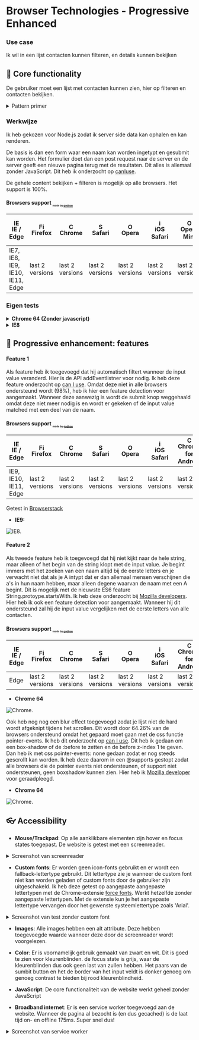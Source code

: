 # Browser Technologies - Progressive Enhanced
### Use case
Ik wil in een lijst contacten kunnen filteren, en details kunnen bekijken

## :hammer: Core functionality
De gebruiker moet een lijst met contacten kunnen zien, hier op filteren en contacten bekijken. 


<details>
 <summary>Pattern primer</summary>
<img src="https://github.com/fennadew/browser-technologies/blob/deploy/public/images/pattern.png" alt="pattern primer">
</details>

### Werkwijze
Ik heb gekozen voor Node.js zodat ik server side data kan ophalen en kan renderen.

De basis is dan een form waar een naam kan worden ingetypt en gesubmit kan worden.
Het formulier doet dan een post request naar de server en de server geeft een nieuwe pagina terug met de resultaten.
Dit alles is allemaal zonder JavaScript. Dit heb ik onderzocht op [canIuse](caniuse.com).

De gehele content bekijken + filteren is mogelijk op alle browsers. Het support is 100%.

#### Browsers support <sub><sup><sub><sub>made by <a href="https://godban.github.io">godban</a></sub></sub></sup></sub>

| [<img src="https://raw.githubusercontent.com/godban/browsers-support-badges/master/src/images/edge.png" alt="IE / Edge" width="16px" height="16px" />](http://godban.github.io/browsers-support-badges/)</br>IE / Edge | [<img src="https://raw.githubusercontent.com/godban/browsers-support-badges/master/src/images/firefox.png" alt="Firefox" width="16px" height="16px" />](http://godban.github.io/browsers-support-badges/)</br>Firefox | [<img src="https://raw.githubusercontent.com/godban/browsers-support-badges/master/src/images/chrome.png" alt="Chrome" width="16px" height="16px" />](http://godban.github.io/browsers-support-badges/)</br>Chrome | [<img src="https://raw.githubusercontent.com/godban/browsers-support-badges/master/src/images/safari.png" alt="Safari" width="16px" height="16px" />](http://godban.github.io/browsers-support-badges/)</br>Safari | [<img src="https://raw.githubusercontent.com/godban/browsers-support-badges/master/src/images/opera.png" alt="Opera" width="16px" height="16px" />](http://godban.github.io/browsers-support-badges/)</br>Opera | [<img src="https://raw.githubusercontent.com/godban/browsers-support-badges/master/src/images/safari-ios.png" alt="iOS Safari" width="16px" height="16px" />](http://godban.github.io/browsers-support-badges/)</br>iOS Safari | [<img src="https://raw.githubusercontent.com/godban/browsers-support-badges/master/src/images/opera-mini.png" alt="Opera Mini" width="16px" height="16px" />](http://godban.github.io/browsers-support-badges/)</br>Opera Mini | [<img src="https://raw.githubusercontent.com/godban/browsers-support-badges/master/src/images/chrome-android.png" alt="Chrome for Android" width="16px" height="16px" />](http://godban.github.io/browsers-support-badges/)</br>Chrome for Android |
| --------- | --------- | --------- | --------- | --------- | --------- | --------- | --------- |
| IE7, IE8, IE9, IE10, IE11, Edge| last 2 versions| last 2 versions| last 2 versions| last 2 versions| last 2 versions| last 2 versions| last 2 versions

### Eigen tests

<details>
  <summary><b>Chrome 64 (Zonder javascript)</b></summary>
<img src="https://github.com/fennadew/browser-technologies/blob/deploy/public/images/zonderjs.png" alt="tested on chrome"> <br>
<img src="https://github.com/fennadew/browser-technologies/blob/deploy/public/images/zonderjs2.png" alt="tested on chrome"> <br>
</details>

<details>
  <summary><b>IE8</b></summary>
 <p>Getest in <a href="https://www.browserstack.com">Browserstack]</a></p>
<img src="https://github.com/fennadew/browser-technologies/blob/deploy/public/images/ie8.png">.
</details>

## :wrench: Progressive enhancement: features

#### Feature 1
Als feature heb ik toegevoegd dat hij automatisch filtert wanneer de input value veranderd. Hier is de API addEventlistner voor nodig. Ik heb deze feature onderzocht op [can I use](caniuse.com). Omdat deze niet in alle browsers ondersteund wordt (98%), heb ik hier een feature detection voor aangemaakt. Wanneer deze aanwezig is wordt de submit knop weggehaald omdat deze niet meer nodig is en wordt er gekeken of de input value matched met een deel van de naam.

#### Browsers support <sub><sup><sub><sub>made by <a href="https://godban.github.io">godban</a></sub></sub></sup></sub>

| [<img src="https://raw.githubusercontent.com/godban/browsers-support-badges/master/src/images/edge.png" alt="IE / Edge" width="16px" height="16px" />](http://godban.github.io/browsers-support-badges/)</br>IE / Edge | [<img src="https://raw.githubusercontent.com/godban/browsers-support-badges/master/src/images/firefox.png" alt="Firefox" width="16px" height="16px" />](http://godban.github.io/browsers-support-badges/)</br>Firefox | [<img src="https://raw.githubusercontent.com/godban/browsers-support-badges/master/src/images/chrome.png" alt="Chrome" width="16px" height="16px" />](http://godban.github.io/browsers-support-badges/)</br>Chrome | [<img src="https://raw.githubusercontent.com/godban/browsers-support-badges/master/src/images/safari.png" alt="Safari" width="16px" height="16px" />](http://godban.github.io/browsers-support-badges/)</br>Safari | [<img src="https://raw.githubusercontent.com/godban/browsers-support-badges/master/src/images/opera.png" alt="Opera" width="16px" height="16px" />](http://godban.github.io/browsers-support-badges/)</br>Opera | [<img src="https://raw.githubusercontent.com/godban/browsers-support-badges/master/src/images/safari-ios.png" alt="iOS Safari" width="16px" height="16px" />](http://godban.github.io/browsers-support-badges/)</br>iOS Safari | [<img src="https://raw.githubusercontent.com/godban/browsers-support-badges/master/src/images/chrome-android.png" alt="Chrome for Android" width="16px" height="16px" />](http://godban.github.io/browsers-support-badges/)</br>Chrome for Android |
| --------- | --------- | --------- | --------- | --------- | --------- | --------- |
| IE9, IE10, IE11, Edge| last 2 versions| last 2 versions| last 2 versions| last 2 versions| last 2 versions| last 2 versions

Getest in [Browserstack](https://www.browserstack.com)
* <b>IE9:</b>

![IE8](https://github.com/fennadew/browser-technologies/blob/deploy/public/images/ie9.png).

#### Feature 2
Als tweede feature heb ik toegevoegd dat hij niet kijkt naar de hele string, maar alleen of het begin van de string klopt met de input value. Je begint immers met het zoeken van een naam altijd bij de eerste letters en je verwacht niet dat als je A intypt dat er dan allemaal mensen verschijnen die a's in hun naam hebben, maar alleen degene waarvan de naam met een A begint. Dit is mogelijk met de nieuwste ES6 feature String.protoype.startsWith. Ik heb deze onderzocht bij [Mozilla developers](https://developer.mozilla.org/nl/docs/Web/JavaScript/Reference/Global_Objects/String/startsWith). Hier heb ik ook een feature detection voor aangemaakt. Wanneer hij dit ondersteund zal hij de input value vergelijken met de eerste letters van alle contacten.

#### Browsers support <sub><sup><sub><sub>made by <a href="https://godban.github.io">godban</a></sub></sub></sup></sub>

| [<img src="https://raw.githubusercontent.com/godban/browsers-support-badges/master/src/images/edge.png" alt="IE / Edge" width="16px" height="16px" />](http://godban.github.io/browsers-support-badges/)</br>IE / Edge | [<img src="https://raw.githubusercontent.com/godban/browsers-support-badges/master/src/images/firefox.png" alt="Firefox" width="16px" height="16px" />](http://godban.github.io/browsers-support-badges/)</br>Firefox | [<img src="https://raw.githubusercontent.com/godban/browsers-support-badges/master/src/images/chrome.png" alt="Chrome" width="16px" height="16px" />](http://godban.github.io/browsers-support-badges/)</br>Chrome | [<img src="https://raw.githubusercontent.com/godban/browsers-support-badges/master/src/images/safari.png" alt="Safari" width="16px" height="16px" />](http://godban.github.io/browsers-support-badges/)</br>Safari | [<img src="https://raw.githubusercontent.com/godban/browsers-support-badges/master/src/images/opera.png" alt="Opera" width="16px" height="16px" />](http://godban.github.io/browsers-support-badges/)</br>Opera | [<img src="https://raw.githubusercontent.com/godban/browsers-support-badges/master/src/images/safari-ios.png" alt="iOS Safari" width="16px" height="16px" />](http://godban.github.io/browsers-support-badges/)</br>iOS Safari | [<img src="https://raw.githubusercontent.com/godban/browsers-support-badges/master/src/images/chrome-android.png" alt="Chrome for Android" width="16px" height="16px" />](http://godban.github.io/browsers-support-badges/)</br>Chrome for Android |
| --------- | --------- | --------- | --------- | --------- | --------- | --------- |
| Edge| last 2 versions| last 2 versions| last 2 versions| last 2 versions| last 2 versions| last 2 versions

* <b>Chrome 64</b>

![Chrome](https://github.com/fennadew/browser-technologies/blob/deploy/public/images/metjs.png).

Ook heb nog nog een blur effect toegevoegd zodat je lijst niet de hard wordt afgeknipt tijdens het scrollen.
Dit wordt door 64.26% van de browsers ondersteund omdat het gepaard moet gaan met de css functie pointer-events. Ik heb dit onderzocht op [can I use](caniuse.com).
Dit heb ik gedaan om een box-shadow of de :before te zetten en de before z-index 1 te geven.
Dan heb ik met css pointer-events: none gedaan zodat er nog steeds gescrollt kan worden.
Ik heb deze daarom in een @supports gestopt zodat alle browsers die de pointer events niet ondersteunen,
of support niet ondersteunen, geen boxshadow kunnen zien. Hier heb ik [Mozilla developer](https://developer.mozilla.org/en-US/docs/Web/CSS/@supports) voor geraadpleegd.

* <b>Chrome 64</b>

![Chrome](https://github.com/fennadew/browser-technologies/blob/deploy/public/images/blur.png).

## :eyeglasses: Accessibility
* <b>Mouse/Trackpad</b>: Op alle aanklikbare elementen zijn hover en focus states toegepast.
 De website is getest met een screenreader.
 <details>
  <summary>Screenshot van screenreader</summary>
<img src="https://github.com/fennadew/browser-technologies/blob/deploy/public/images/screenreader.png"  alt="tested on screenreader">
</details>
<p></p>

* <b>Custom fonts</b>: Er worden geen icon-fonts gebruikt en er wordt een fallback-lettertype gebruikt. Dit lettertype zie je wanneer de custom font niet kan worden geladen of custom fonts door de gebruiker zijn uitgeschakeld.
Ik heb deze getest op aangepaste aangepaste lettertypen met de Chrome-extensie [force fonts](https://chrome.google.com/webstore/detail/force-font/iidenkflofaiinggabfmdjbomolidnie). Werkt hetzelfde zonder aangepaste lettertypen. Met de extensie kun je het aangepaste lettertype vervangen door het gewenste systeemlettertype zoals 'Arial'.
 <details>
  <summary>Screenshot van test zonder custom font</summary>
<img src="https://github.com/fennadew/browser-technologies/blob/deploy/public/images/customfonts.png"  alt="zonder custom font">
</details>


* <b>Images</b>: Alle images hebben een alt attribute. Deze hebben toegevoegde waarde wanneer deze door de screenreader wordt voorgelezen.

* <b>Color</b>: Er is voornamelijk gebruik gemaakt van zwart en wit. Dit is goed te zien voor kleurenblinden.
de focus state is grijs, waar de kleurenblinden dus ook geen last van zullen hebben. Het paars van de sumbit button en het de border van het input veldt is donker genoeg om genoeg contrast te bieden bij rood kleurenblindheid.

* <b>JavaScript</b>: De core functionaliteit van de website werkt geheel zonder JavaScript

* <b>Broadband internet</b>: Er is een service worker toegevoegd aan de website. Wanneer de pagina al bezocht is (en dus gecached) is de laat tijd on- en offline 175ms. Super snel dus!

 <details>
  <summary>Screenshot van service worker</summary>
<img src="https://github.com/fennadew/browser-technologies/blob/deploy/public/images/servicework.png"  alt="service worker">
</details>
